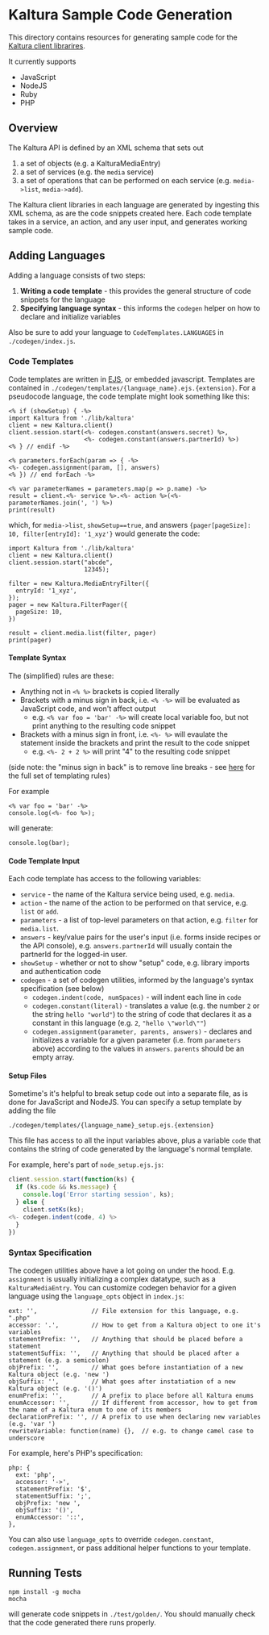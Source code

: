 # Kaltura Sample Code Generation
This directory contains resources for generating sample code for the
[Kaltura client librarires](https://developer.kaltura.com/api-docs/Client%20Libraries).

It currently supports
* JavaScript
* NodeJS
* Ruby
* PHP

## Overview
The Kaltura API is defined by an XML schema that sets out 

1. a set of objects (e.g. a KalturaMediaEntry)
2. a set of services (e.g. the `media` service)
3. a set of operations that can be performed on each service (e.g. `media->list`, `media->add`).

The Kaltura client libraries in each language are generated by ingesting this XML schema,
as are the code snippets created here. Each code template takes in a service, an action,
and any user input, and generates working sample code.

## Adding Languages
Adding a language consists of two steps:

1. **Writing a code template** - this provides the general structure of code snippets for the language
2. **Specifying language syntax** - this informs the `codegen` helper on how to declare and initialize variables

Also be sure to add your language to `CodeTemplates.LANGUAGES` in `./codegen/index.js`.

### Code Templates
Code templates are written in [EJS](http://www.embeddedjs.com/), or embedded javascript.
Templates are contained in `./codegen/templates/{language_name}.ejs.{extension}`.
For a pseudocode language, the code template might look something like this:

```
<% if (showSetup) { -%>
import Kaltura from './lib/kaltura'
client = new Kaltura.client()
client.session.start(<%- codegen.constant(answers.secret) %>,
                     <%- codegen.constant(answers.partnerId) %>)
<% } // endif -%>

<% parameters.forEach(param => { -%>
<%- codegen.assignment(param, [], answers)
<% }) // end forEach -%>

<% var parameterNames = parameters.map(p => p.name) -%>
result = client.<%- service %>.<%- action %>(<%- parameterNames.join(', ') %>)
print(result)
```

which, for `media->list`, `showSetup==true`, and answers `{pager[pageSize]: 10, filter[entryId]: '1_xyz'}`
would generate the code:
```
import Kaltura from './lib/kaltura'
client = new Kaltura.client()
client.session.start("abcde",
                     12345);

filter = new Kaltura.MediaEntryFilter({
  entryId: '1_xyz',
});
pager = new Kaltura.FilterPager({
  pageSize: 10,
})

result = client.media.list(filter, pager)
print(pager)
```

#### Template Syntax
The (simplified) rules are these:
* Anything not in `<% %>` brackets is copied literally
* Brackets with a minus sign in back, i.e. `<% -%>` will be evaluated as JavaScript code, and won't affect output
    * e.g. `<% var foo = 'bar' -%>` will create local variable foo, but not print anything to the resulting code snippet
* Brackets with a minus sign in front, i.e. `<%- %>` will evaulate the statement inside the brackets and print the result to the code snippet
    * e.g. `<%- 2 + 2 %>` will print "4" to the resulting code snippet

(side note: the "minus sign in back" is to remove line breaks - see [here](https://github.com/mde/ejs) for the full set of templating rules)

For example
```
<% var foo = 'bar' -%>
console.log(<%- foo %>);
```
will generate:
```
console.log(bar);
```

#### Code Template Input
Each code template has access to the following variables:
* `service` - the name of the Kaltura service being used, e.g. `media`.
* `action` - the name of the action to be performed on that service, e.g. `list` or `add`.
* `parameters` - a list of top-level parameters on that action, e.g. `filter` for `media.list`.
* `answers` - key/value pairs for the user's input (i.e. forms inside recipes or the API console), e.g. `answers.partnerId` will usually contain the partnerId for the logged-in user.
* `showSetup` - whether or not to show "setup" code, e.g. library imports and authentication code
* `codegen` - a set of codegen utilities, informed by the language's syntax specification (see below)
    * `codegen.indent(code, numSpaces)` - will indent each line in `code`
    * `codegen.constant(literal)` - translates a value (e.g. the number `2` or the string `hello "world"`) to the string of code that declares it as a constant in this language (e.g. `2`, `"hello \"world\""`)
    * `codegen.assignment(parameter, parents, answers)` - declares and initializes a variable for a given parameter (i.e. from `parameters` above) according to the values in `answers`. `parents` should be an empty array.

#### Setup Files
Sometime's it's helpful to break setup code out into a separate file, as is done
for JavaScript and NodeJS. You can specify a setup template by adding the file

`./codegen/templates/{language_name}_setup.ejs.{extension}`

This file has access to all the input variables above, plus a variable `code` that contains
the string of code generated by the language's normal template.

For example, here's part of `node_setup.ejs.js`:

```js
client.session.start(function(ks) {
  if (ks.code && ks.message) {
    console.log('Error starting session', ks);
  } else {
    client.setKs(ks);
<%- codegen.indent(code, 4) %>
  }
})
```

### Syntax Specification
The codegen utilities above have a lot going on under the hood. E.g. `assignment` is usually
initializing a complex datatype, such as a `KalturaMediaEntry`. You can customize codegen behavior
for a given language using the `language_opts` object in `index.js`:

```
ext: '',               // File extension for this language, e.g. ".php"
accessor: '.',         // How to get from a Kaltura object to one it's variables
statementPrefix: '',   // Anything that should be placed before a statement
statementSuffix: '',   // Anything that should be placed after a statement (e.g. a semicolon)
objPrefix: '',         // What goes before instantiation of a new Kaltura object (e.g. 'new ')
objSuffix: '',         // What goes after instatiation of a new Kaltura object (e.g. '()')
enumPrefix: '',        // A prefix to place before all Kaltura enums
enumAccessor: '',      // If different from accessor, how to get from the name of a Kaltura enum to one of its members
declarationPrefix: '', // A prefix to use when declaring new variables (e.g. 'var ')
rewriteVariable: function(name) {},  // e.g. to change camel case to underscore
```

For example, here's PHP's specification:
```
php: {
  ext: 'php',
  accessor: '->',
  statementPrefix: '$',
  statementSuffix: ';',
  objPrefix: 'new ',
  objSuffix: '()',
  enumAccessor: '::',
},
```

You can also use `language_opts` to override `codegen.constant`, `codegen.assignment`, or pass
additional helper functions to your template.

## Running Tests
```
npm install -g mocha
mocha
```

will generate code snippets in `./test/golden/`. You should manually check that the code generated
there runs properly.
